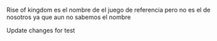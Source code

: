Rise of kingdom es el nombre de el juego de referencia pero no es el de nosotros ya que aun no sabemos el nombre

Update changes for test
